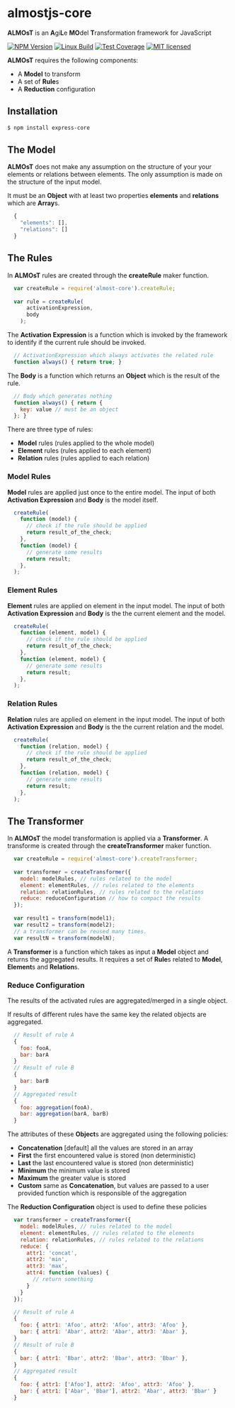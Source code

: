 # almostjs-core
__ALMOsT__ is an **A**gi**L**e **MO**del **T**ransformation framework for JavaScript

[![NPM Version][npm-image]][npm-url]
[![Linux Build][travis-image]][travis-url]
[![Test Coverage][coveralls-image]][coveralls-url]
[![MIT licensed][license-image]][license-url]

__ALMOsT__ requires the following components:
 - A __Model__ to transform
 - A set of **Rule**s
 - A __Reduction__ configuration

## Installation

```bash
$ npm install express-core
```

## The Model

__ALMOsT__ does not make any assumption on the structure of your your elements or relations between elements.
The only assumption is made on the structure of the input model.

It must be an __Object__ with at least two properties __elements__ and __relations__ which are **Array**s.

```javascript
  {
    "elements": [],
    "relations": []
  }
```

## The Rules

In __ALMOsT__ rules are created through the __createRule__ maker function.

```javascript
  var createRule = require('almost-core').createRule;
  
  var rule = createRule(
      activationExpression,
      body
    );
```

The __Activation Expression__ is a function which is invoked by the framework to identify if the current rule should be invoked.

```javascript
  // ActivationExpression which always activates the related rule
  function always() { return true; }
```

The __Body__ is a function which returns an __Object__ which is the result of the rule.

```javascript
  // Body which generates nothing
  function always() { return {
    key: value // must be an object
  }; }
```

There are three type of rules:
 - __Model__ rules (rules applied to the whole model)
 - __Element__ rules (rules applied to each element)
 - __Relation__ rules (rules applied to each relation)
 
### Model Rules

__Model__ rules are applied just once to the entire model.
The input of both __Activation Expression__ and __Body__ is the model itself.

```javascript
  createRule(
    function (model) {
      // check if the rule should be applied
      return result_of_the_check;
    },
    function (model) {
      // generate some results
      return result;
    },
  );
```

### Element Rules

__Element__ rules are applied on element in the input model.
The input of both __Activation Expression__ and __Body__ is the the current element and the model.

```javascript
  createRule(
    function (element, model) {
      // check if the rule should be applied
      return result_of_the_check;
    },
    function (element, model) {
      // generate some results
      return result;
    },
  );
```

### Relation Rules

__Relation__ rules are applied on element in the input model.
The input of both __Activation Expression__ and __Body__ is the the current relation and the model.

```javascript
  createRule(
    function (relation, model) {
      // check if the rule should be applied
      return result_of_the_check;
    },
    function (relation, model) {
      // generate some results
      return result;
    },
  );
```

## The Transformer

In __ALMOsT__ the model transformation is applied via a __Transformer__.
A transforme is created through the __createTransformer__ maker function.

```javascript
  var createRule = require('almost-core').createTransformer;
  
  var transformer = createTransformer({
    model: modelRules, // rules related to the model
    element: elementRules, // rules related to the elements
    relation: relationRules, // rules related to the relations
    reduce: reduceConfiguration // how to compact the results
  });
  
  var result1 = transform(model1);
  var result2 = transform(model2);
  // a transformer can be reused many times.
  var resultN = transform(modelN);
```

A __Transformer__ is a function which takes as input a __Model__ object and returns the aggregated results.
It requires a set of **Rule**s related to __Model__, **Element**s and **Relation**s.

### Reduce Configuration

The results of the activated rules are aggregated/merged in a single object.

If results of different rules have the same key the related objects are aggregated.

```javascript
  // Result of rule A
  {
    foo: fooA,
    bar: barA
  }
  // Result of rule B
  {
    bar: barB
  }
  // Aggregated result
  {
    foo: aggregation(fooA),
    bar: aggregation(barA, barB)
  }
```
The attributes of these **Object**s are aggregated using the following policies:
 - __Concatenation__ [default] all the values are stored in an array
 - __First__ the first encountered value is stored (non deterministic)
 - __Last__ the last encountered value is stored (non deterministic)
 - __Minimum__ the minimum value is stored
 - __Maximum__ the greater value is stored
 - __Custom__ same as __Concatenation__, but values are passed to a user provided function which is responsible of the aggregation

The __Reduction Configuration__ object is used to define these policies

```javascript
  var transformer = createTransformer({
    model: modelRules, // rules related to the model
    element: elementRules, // rules related to the elements
    relation: relationRules, // rules related to the relations
    reduce: {
      attr1: 'concat',
      attr2: 'min',
      attr3: 'max',
      attr4: function (values) {
        // return something
      }
    }
  });
```

```javascript
  // Result of rule A
  {
    foo: { attr1: 'Afoo', attr2: 'Afoo', attr3: 'Afoo' },
    bar: { attr1: 'Abar', attr2: 'Abar', attr3: 'Abar' },
  }
  // Result of rule B
  {
    bar: { attr1: 'Bbar', attr2: 'Bbar', attr3: 'Bbar' },
  }
  // Aggregated result
  {
    foo: { attr1: ['Afoo'], attr2: 'Afoo', attr3: 'Afoo' },
    bar: { attr1: ['Abar', 'Bbar'], attr2: 'Abar', attr3: 'Bbar' }    
  }
```

[npm-image]: https://img.shields.io/npm/v/almost-core.svg
[npm-url]: https://npmjs.org/package/almost-core
[travis-image]: https://img.shields.io/travis/B3rn475/almostjs-core/master.svg?label=linux
[travis-url]: https://travis-ci.org/B3rn475/almostjs-core
[coveralls-image]: https://img.shields.io/coveralls/B3rn475/almostjs-core/master.svg
[coveralls-url]: https://coveralls.io/r/B3rn475/almostjs-core?branch=master
[license-image]: https://img.shields.io/badge/license-MIT-blue.svg
[license-url]: https://raw.githubusercontent.com/B3rn475/almostjs-core/master/LICENSE
